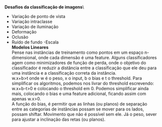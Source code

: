 **Desafios da classificação de imagens**\
- Variação de ponto de vista
- Variação intraclasse
- Variação de iluminação
- Deformação
- Oclusão
- Ruído de fundo
-Escala\
**Modelos Lineares**\
Pense nas instâncias de treinamento como pontos em um espaço n-dimensional, onde cada dimensão é uma feature. Alguns classificadores agem como minimizadores de função de perda, onde o objetivo do classificador é reduzir a distância entre a classificação que ele deu para uma instância e a classificação correta da instância.\
w.x+b>t onde w é o peso, x o input, b o bias e t o threshold. Para simplificar os algoritmos, podemos nos livrar do threshold escrevendo: w.x+b-t>0 e colocando o threshold em 0. Podemos simplificar ainda mais, colocando o bias e uma feature adicional, ficando assim com apenas w.x>0.\
A função do bias, é permitir que as linhas (ou planos) de separação entre as categorias de instâncias possam se mover para os lados, possam shiftar. Movimento que não é possível sem ele. Já o peso, sever para ajustar a inclinação das retas (ou planos).